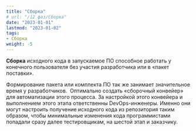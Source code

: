 ```yaml
---
title: "Сборка"
# url: "/12 фаз/Сборка"
date: "2023-01-01"
lastmod: "2023-01-02"
tags:
- Сборка
weight: -5
---
```


**Сборка** исходного кода в запускаемое ПО способное работать у конечного пользователя без участия разработчика или в «пакет поставки». 

Формирование пакета или комплекта ПО так же занимает значительное время у разработчиков.  Оптимально создать «сборочный конвейер» для автоматизации этого процесса. За настройкой этого конвейера и выполнением этого этапа ответственны DevOps-инженеры. Именно они могут настроить получение исходного кода из репозитория таким образом, чтобы минимальные изменения кода программистами попадали сразу далее тестировщикам, на шестой этап и заказчику.